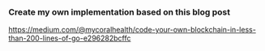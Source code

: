 ### Create my own implementation based on this blog post

https://medium.com/@mycoralhealth/code-your-own-blockchain-in-less-than-200-lines-of-go-e296282bcffc
